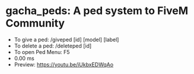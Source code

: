# gacha_peds: A ped system to FiveM Community
- To give a ped: /giveped [id] [model] [label]
- To delete a ped: /deleteped [id]
- To open Ped Menu: F5
- 0.00 ms
- Preview: https://youtu.be/iUkbxEDWqAo
